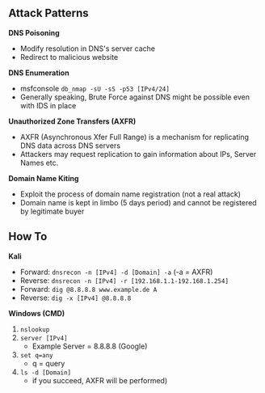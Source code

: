 ## Attack Patterns

**DNS Poisoning**
- Modify resolution in DNS's server cache
- Redirect to malicious website

**DNS Enumeration**
- msfconsole `db_nmap -sU -sS -p53 [IPv4/24]`
- Generally speaking, Brute Force against DNS might be possible even with IDS in place 

**Unauthorized Zone Transfers (AXFR)**
- AXFR (Asynchronous Xfer Full Range) is a mechanism for replicating DNS data across DNS servers
- Attackers may request replication to gain information about IPs, Server Names etc.

**Domain Name Kiting**
- Exploit the process of domain name registration (not a real attack)
- Domain name is kept in limbo (5 days period) and cannot be registered by legitimate buyer

## How To

**Kali**
- Forward: `dnsrecon -n [IPv4] -d [Domain] -a` (-a = AXFR)
- Reverse: `dnsrecon -n [IPv4] -r [192.168.1.1-192.168.1.254]`
- Forward: `dig @8.8.8.8 www.example.de A`
- Reverse: `dig -x [IPv4] @8.8.8.8`

**Windows (CMD)**
1. `nslookup`
2. `server [IPv4]`
    - Example Server = 8.8.8.8  (Google)
3. `set q=any`
    - q = query
5. `ls -d [Domain]`
    - if you succeed, AXFR will be performed)
